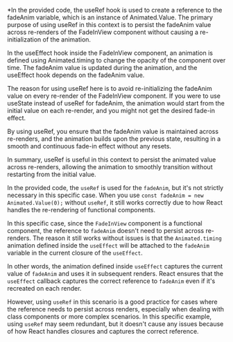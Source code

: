 \*In the provided code, the useRef hook is used to create a reference to the fadeAnim variable, which is an instance of Animated.Value. The primary purpose of using useRef in this context is to persist the fadeAnim value across re-renders of the FadeInView component without causing a re-initialization of the animation.

In the useEffect hook inside the FadeInView component, an animation is defined using Animated.timing to change the opacity of the component over time. The fadeAnim value is updated during the animation, and the useEffect hook depends on the fadeAnim value.

The reason for using useRef here is to avoid re-initializing the fadeAnim value on every re-render of the FadeInView component. If you were to use useState instead of useRef for fadeAnim, the animation would start from the initial value on each re-render, and you might not get the desired fade-in effect.

By using useRef, you ensure that the fadeAnim value is maintained across re-renders, and the animation builds upon the previous state, resulting in a smooth and continuous fade-in effect without any resets.

In summary, useRef is useful in this context to persist the animated value across re-renders, allowing the animation to smoothly transition without restarting from the initial value.

In the provided code, the `useRef` is used for the `fadeAnim`, but it's not strictly necessary in this specific case. When you use `const fadeAnim = new Animated.Value(0);` without `useRef`, it still works correctly due to how React handles the re-rendering of functional components.

In this specific case, since the `FadeInView` component is a functional component, the reference to `fadeAnim` doesn't need to persist across re-renders. The reason it still works without issues is that the `Animated.timing` animation defined inside the `useEffect` will be attached to the `fadeAnim` variable in the current closure of the `useEffect`.

In other words, the animation defined inside `useEffect` captures the current value of `fadeAnim` and uses it in subsequent renders. React ensures that the `useEffect` callback captures the correct reference to `fadeAnim` even if it's recreated on each render.

However, using `useRef` in this scenario is a good practice for cases where the reference needs to persist across renders, especially when dealing with class components or more complex scenarios. In this specific example, using `useRef` may seem redundant, but it doesn't cause any issues because of how React handles closures and captures the correct reference.
